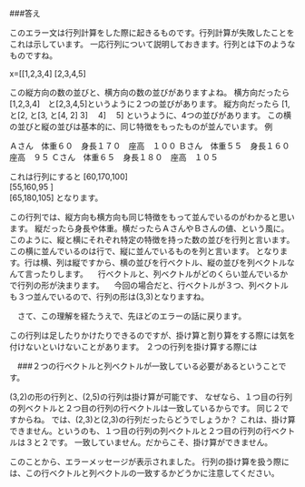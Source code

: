 
###答え
 
このエラー文は行列計算をした際に起きるものです。行列計算が失敗したことをこれは示しています。
一応行列について説明しておきます。行列とは下のようなものですね。

x=[[1,2,3,4]
  [2,3,4,5]
  
 この縦方向の数の並びと、横方向の数の並びがありますよね。
 横方向だったら
 [1,2,3,4]　と[2,3,4,5]というように２つの並びがあります。
 縦方向だったら
[1, と[2, と[3,  と[4,
2]   3]   　4]   　5]
  というように、4つの並びがあります。
  この横の並びと縦の並びは基本的に、同じ特徴をもったものが並んでいます。
  例
  
  Ａさん　体重６０　身長１７０　座高　１００
  Ｂさん　体重５５　身長１６０　座高　９５
  Ｃさん　体重６５　身長１８０　座高　１０５
  
  これは行列にすると
[60,170,100]     
[55,160,95 ]  
[65,180,105]  となります。
  
  この行列では、縦方向も横方向も同じ特徴をもって並んでいるのがわかると思います。
  縦だったら身長や体重。横だったらＡさんやＢさんの値、という風に。
  このように、縦と横にそれぞれ特定の特徴を持った数の並びを行列と言います。
  この横に並んでいるのは行で、縦に並んでいるものを列と言います。
  となります。行は横、列は縦ですから、横の並びを行ベクトル、縦の並びを列ベクトルなんて言ったりします。
 　行ベクトルと、列ベクトルがどのくらい並んでいるかで行列の形が決まります。
 　今回の場合だと、行ベクトルが３つ、列ベクトルも３つ並んでいるので、行列の形は(3,3)となりますね。
 
 　さて、この理解を経たうえで、先ほどのエラーの話に戻ります。
  
  この行列は足したりかけたりできるのですが、掛け算と割り算をする際には気を付けないといけないことがあります。
  ２つの行列を掛け算する際には

　###２つの行ベクトルと列ベクトルが一致している必要があるということです。
 
 (3,2)の形の行列と、(2,5)の行列は掛け算が可能です、
 なぜなら、１つ目の行列の列ベクトルと２つ目の行列の行ベクトルは一致しているからです。
 同じ２ですからね。
 では、(2,3)と(2,3)の行列だったらどうでしょうか？
 これは、掛け算できません。というのも、１つ目の行列の列ベクトルと２つ目の行列の行ベクトルは３と２です。
 一致していません。だからこそ、掛け算ができません。
 
 このことから、エラーメッセージが表示されました。
 行列の掛け算を扱う際には、この行ベクトルと列ベクトルの一致するかどうかに注意してください。
 
  
  
 
  
  
    
    
